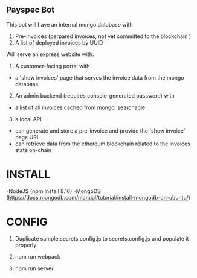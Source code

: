 

## Payspec Bot

This bot will have an internal mongo database with
  1) Pre-Invoices  (perpared invoices, not yet committed to the blockchain )
  2) A list of deployed invoices by UUID


Will serve an express website with:

1) A customer-facing portal with
  * a 'show invoices' page that serves the invoice data from the mongo database

2) An admin backend (requires console-generated password)  with
  * a list of all invoices cached from mongo, searchable


3) a local API
  * can generate and store a pre-invoice and provide the 'show invoice' page URL
  * can retrieve data from the ethereum blockchain related to the invoices state on-chain


# INSTALL
-NodeJS (npm install 8.16)
-MongoDB (https://docs.mongodb.com/manual/tutorial/install-mongodb-on-ubuntu/)


# CONFIG

1) Duplicate sample.secrets.config.js to secrets.config.js and populate it properly

2) npm run webpack

3) npm run server
